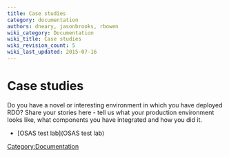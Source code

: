 ```yaml
---
title: Case studies
category: documentation
authors: dneary, jasonbrooks, rbowen
wiki_category: Documentation
wiki_title: Case studies
wiki_revision_count: 5
wiki_last_updated: 2015-07-16
---
```


# Case studies

Do you have a novel or interesting environment in which you have deployed RDO? Share your stories here - tell us what your production environment looks like, what components you have integrated and how you did it.

*   [OSAS test lab](OSAS test lab)

<Category:Documentation>
